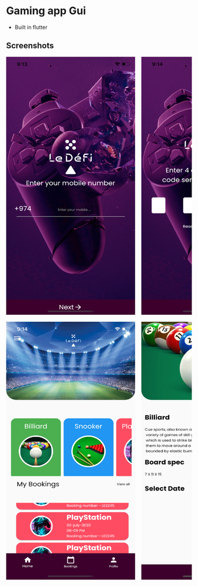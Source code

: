 # Gaming app Gui
- Built in flutter

## Screenshots
<pre>
<img src="https://raw.githubusercontent.com/hkp27299/Gaming_app_gui/master/screenshots/Simulator%20Screen%20Shot%20-%20iPhone%2011%20Pro%20-%202020-12-16%20at%2009.13.38.png" height="700" width="350">  <img src="https://raw.githubusercontent.com/hkp27299/Gaming_app_gui/master/screenshots/Simulator%20Screen%20Shot%20-%20iPhone%2011%20Pro%20-%202020-12-16%20at%2009.14.06.png"height="700" width="350">

<img src="https://raw.githubusercontent.com/hkp27299/Gaming_app_gui/master/screenshots/Simulator%20Screen%20Shot%20-%20iPhone%2011%20Pro%20-%202020-12-16%20at%2009.14.15.png" height="700" width="350">  <img src="https://raw.githubusercontent.com/hkp27299/Gaming_app_gui/master/screenshots/Simulator%20Screen%20Shot%20-%20iPhone%2011%20Pro%20-%202020-12-16%20at%2009.14.26.png"height="700" width="350">
</pre>
